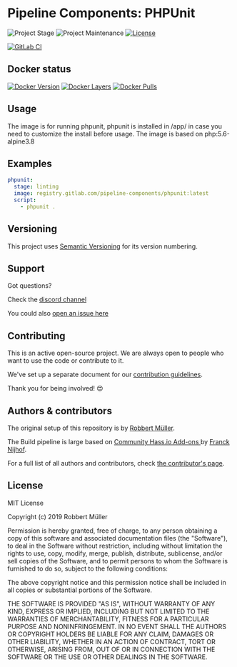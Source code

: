 # Pipeline Components: PHPUnit

![Project Stage][project-stage-shield]
![Project Maintenance][maintenance-shield]
[![License][license-shield]](LICENSE)

[![GitLab CI][gitlabci-shield]][gitlabci]

## Docker status

[![Docker Version][version-shield]][microbadger]
[![Docker Layers][layers-shield]][microbadger]
[![Docker Pulls][pulls-shield]][dockerhub]

## Usage

The image is for running phpunit, phpunit is installed in /app/ in case you need to customize the install before usage.
The image is based on php:5.6-alpine3.8

## Examples

```yaml
phpunit:
  stage: linting
  image: registry.gitlab.com/pipeline-components/phpunit:latest
  script:
    - phpunit .
```

## Versioning

This project uses [Semantic Versioning][semver] for its version numbering.

## Support

Got questions?

Check the [discord channel][discord]

You could also [open an issue here][issue]

## Contributing

This is an active open-source project. We are always open to people who want to
use the code or contribute to it.

We've set up a separate document for our [contribution guidelines](CONTRIBUTING.md).

Thank you for being involved! :heart_eyes:

## Authors & contributors

The original setup of this repository is by [Robbert Müller][mjrider].

The Build pipeline is large based on [Community Hass.io Add-ons
][hassio-addons] by [Franck Nijhof][frenck].

For a full list of all authors and contributors,
check [the contributor's page][contributors].

## License

MIT License

Copyright (c) 2019 Robbert Müller

Permission is hereby granted, free of charge, to any person obtaining a copy
of this software and associated documentation files (the "Software"), to deal
in the Software without restriction, including without limitation the rights
to use, copy, modify, merge, publish, distribute, sublicense, and/or sell
copies of the Software, and to permit persons to whom the Software is
furnished to do so, subject to the following conditions:

The above copyright notice and this permission notice shall be included in all
copies or substantial portions of the Software.

THE SOFTWARE IS PROVIDED "AS IS", WITHOUT WARRANTY OF ANY KIND, EXPRESS OR
IMPLIED, INCLUDING BUT NOT LIMITED TO THE WARRANTIES OF MERCHANTABILITY,
FITNESS FOR A PARTICULAR PURPOSE AND NONINFRINGEMENT. IN NO EVENT SHALL THE
AUTHORS OR COPYRIGHT HOLDERS BE LIABLE FOR ANY CLAIM, DAMAGES OR OTHER
LIABILITY, WHETHER IN AN ACTION OF CONTRACT, TORT OR OTHERWISE, ARISING FROM,
OUT OF OR IN CONNECTION WITH THE SOFTWARE OR THE USE OR OTHER DEALINGS IN THE
SOFTWARE.

[commits]: https://gitlab.com/pipeline-components/phpunit/commits/master
[contributors]: https://gitlab.com/pipeline-components/phpunit/graphs/master
[dockerhub]: https://hub.docker.com/r/pipelinecomponents/phpunit
[license-shield]: https://img.shields.io/badge/License-MIT-green.svg
[mjrider]: https://gitlab.com/mjrider
[discord]: https://discord.gg/vhxWFfP
[gitlabci-shield]: https://img.shields.io/gitlab/pipeline/pipeline-components/phpunit.svg
[gitlabci]: https://gitlab.com/pipeline-components/phpunit/commits/master
[issue]: https://gitlab.com/pipeline-components/phpunit/issues
[keepchangelog]: http://keepachangelog.com/en/1.0.0/
[layers-shield]: https://images.microbadger.com/badges/image/pipelinecomponents/phpunit.svg
[maintenance-shield]: https://img.shields.io/maintenance/yes/2020.svg
[microbadger]: https://microbadger.com/images/pipelinecomponents/phpunit
[project-stage-shield]: https://img.shields.io/badge/project%20stage-production%20ready-brightgreen.svg
[pulls-shield]: https://img.shields.io/docker/pulls/pipelinecomponents/phpunit.svg
[releases]: https://gitlab.com/pipeline-components/phpunit/tags
[repository]: https://gitlab.com/pipeline-components/phpunit
[semver]: http://semver.org/spec/v2.0.0.html
[version-shield]: https://images.microbadger.com/badges/version/pipelinecomponents/phpunit.svg

[frenck]: https://github.com/frenck
[hassio-addons]: https://github.com/hassio-addons
